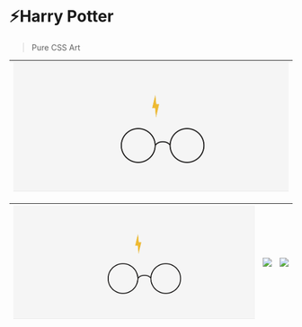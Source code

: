 # ⚡️Harry Potter

> Pure CSS Art

| <img src="hp-glasses/demo/demo_hp_glasses.gif" width="100%;"/> | 
| :---: |


| [<img src="hp-glasses/demo/demo_hp_glasses.gif" width="100%;"/>](hp-glasses) |  [<img src="hp-deathly_hallows/demo/demo_hp_deathly_hallows.gif" width="100%;"/>](hp-deathly_hallows) | [<img src="hp-lumos/demo/demo_lumos.gif" width="100%;"/>](hp-lumos)|
| :---: | :---: | :---: |
